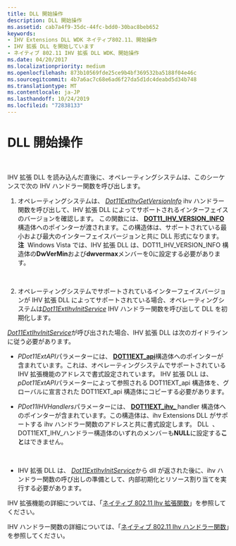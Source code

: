 ```yaml
---
title: DLL 開始操作
description: DLL 開始操作
ms.assetid: cab7a4f9-35dc-44fc-bdd0-30bac8beb652
keywords:
- IHV Extensions DLL WDK ネイティブ802.11、開始操作
- IHV 拡張 DLL を開始しています
- ネイティブ 802.11 IHV 拡張 DLL WDK、開始操作
ms.date: 04/20/2017
ms.localizationpriority: medium
ms.openlocfilehash: 873b10569fde25ce9b4bf369532ba5188f04e46c
ms.sourcegitcommit: 4b7a6ac7c68e6ad6f27da5d1dc4deabd5d34b748
ms.translationtype: MT
ms.contentlocale: ja-JP
ms.lasthandoff: 10/24/2019
ms.locfileid: "72838133"
---
```

# <a name="dll-start-operations"></a>DLL 開始操作




 

IHV 拡張 DLL を読み込んだ直後に、オペレーティングシステムは、このシーケンスで次の IHV ハンドラー関数を呼び出します。

1.  オペレーティングシステムは、 [*Dot11ExtIhvGetVersionInfo*](https://docs.microsoft.com/windows-hardware/drivers/ddi/wlanihv/nc-wlanihv-dot11extihv_get_version_info) ihv ハンドラー関数を呼び出して、IHV 拡張 DLL によってサポートされるインターフェイスのバージョンを確認します。 この関数には、 [**DOT11\_IHV\_VERSION\_INFO**](https://docs.microsoft.com/windows-hardware/drivers/ddi/wlanihv/ns-wlanihv-_dot11_ihv_version_info)構造体へのポインターが渡されます。この構造体は、サポートされている最小および最大のインターフェイスバージョンと共に DLL 形式になります。
    **注**  Windows Vista では、IHV 拡張 DLL は、DOT11\_IHV\_VERSION\_INFO 構造体の**DwVerMin**および**dwvermax**メンバーを0に設定する必要があります。

     

2.  オペレーティングシステムでサポートされているインターフェイスバージョンが IHV 拡張 DLL によってサポートされている場合、オペレーティングシステムは[*Dot11ExtIhvInitService*](https://docs.microsoft.com/windows-hardware/drivers/ddi/wlanihv/nc-wlanihv-dot11extihv_init_service) IHV ハンドラー関数を呼び出して DLL を初期化します。

[*Dot11ExtIhvInitService*](https://docs.microsoft.com/windows-hardware/drivers/ddi/wlanihv/nc-wlanihv-dot11extihv_init_service)が呼び出された場合、IHV 拡張 DLL は次のガイドラインに従う必要があります。

-   *PDot11ExtAPI*パラメーターには、 [**DOT11EXT\_api**](https://docs.microsoft.com/windows-hardware/drivers/ddi/wlanihv/ns-wlanihv-_dot11ext_apis)構造体へのポインターが含まれています。これは、オペレーティングシステムでサポートされている IHV 拡張機能のアドレスで書式設定されています。 IHV 拡張 DLL は、 *pDot11ExtAPI*パラメーターによって参照される DOT11EXT\_api 構造体を、グローバルに宣言された DOT11EXT\_api 構造体にコピーする必要があります。

-   *PDot11IHVHandlers*パラメーターには、 [**DOT11EXT\_ihv\_** ](https://docs.microsoft.com/windows-hardware/drivers/ddi/wlanihv/ns-wlanihv-_dot11ext_ihv_handlers) handler 構造体へのポインターが含まれています。この構造体は、ihv Extensions DLL がサポートする ihv ハンドラー関数のアドレスと共に書式設定します。
    DLL  、DOT11EXT\_IHV\_ハンドラー構造体のいずれのメンバーも**NULL**に設定する**こと**はできません。

     

-   IHV 拡張 DLL は、 [*Dot11ExtIhvInitService*](https://docs.microsoft.com/windows-hardware/drivers/ddi/wlanihv/nc-wlanihv-dot11extihv_init_service)から dll が返された後に、ihv ハンドラー関数の呼び出しの準備として、内部初期化とリソース割り当てを実行する必要があります。

IHV 拡張機能の詳細については、「[ネイティブ 802.11 Ihv 拡張関数](https://docs.microsoft.com/windows-hardware/drivers/network/native-802-11-ihv-extensibility-functions)」を参照してください。

IHV ハンドラー関数の詳細については、「[ネイティブ 802.11 Ihv ハンドラー関数](https://docs.microsoft.com/windows-hardware/drivers/network/native-802-11-ihv-handler-functions)」を参照してください。

 

 





